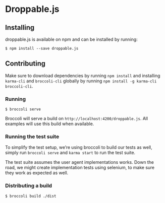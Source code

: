 # Droppable.js

## Installing

droppable.js is available on npm and can be installed by running:

``` 
$ npm install --save droppable.js 
```

## Contributing

Make sure to download dependencies by running `npm install` and installing
`karma-cli` and `broccoli-cli` globally by running `npm install -g karma-cli
broccoli-cli`.

### Running

``` 
$ broccoli serve 
```

Broccoli will serve a build on `http://localhost:4200/droppable.js`. All
examples will use this build when available.

### Running the test suite

To simplify the test setup, we’re using broccoli to build our tests as well,
simply run `broccoli serve` and `karma start` to run the test suite.

The test suite assumes the user agent implementations works. Down the road, we
might create implementation tests using selenium, to make sure they work as
expected as well.

### Distributing a build

``` 
$ broccoli build ./dist 
```
